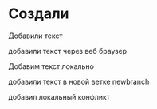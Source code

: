 # Создали

Добавили текст

добавили текст через веб браузер

Добавим текст локально

добавили текст в новой ветке newbranch

добавил локальный конфликт